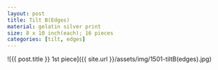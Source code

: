 ```yaml
---
layout: post
title: Tilt B(Edges)
material: gelatin silver print
size: 8 x 10 inch(each); 16 pieces
categories: [tilt, edges]
---
```


![{{ post.title }} 1st piece]({{ site.url }}/assets/img/1501-tiltB(edges).jpg)
